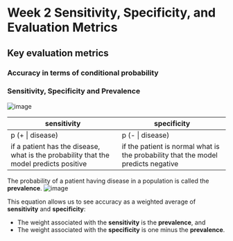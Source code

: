 
# Week 2 Sensitivity, Specificity, and Evaluation Metrics

## Key evaluation metrics
### Accuracy in terms of conditional probability

### Sensitivity, Specificity and Prevalence

![image](https://user-images.githubusercontent.com/1645304/126882839-dceb3356-0427-4d3f-b1b4-6492faecc7f4.png)

| sensitivity| specificity|
|-|-|
| p (+ \| disease)| p (- \| disease)|
|if a patient has the disease, what is the probability that the model predicts positive| if the patient is normal what is the probability that the model predicts negative|

The probability of a patient having disease in a population is called the **prevalence**. 
![image](https://user-images.githubusercontent.com/1645304/126883522-16811f59-d4fd-4f9a-863e-b02b9d3eeae9.png)

This equation allows us to see accuracy as a weighted average of **sensitivity** and **specificity**:
- The weight associated with the **sensitivity** is the **prevalence**, and 
- The weight associated with the **specificity** is one minus the **prevalence**. 
